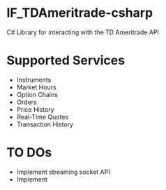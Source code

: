 # IF_TDAmeritrade-csharp
C# Library for interacting with the TD Ameritrade API

# Supported Services
* Instruments
* Market Hours
* Option Chains
* Orders
* Price History
* Real-Time Quotes
* Transaction History

# TO DOs
* Implement streaming socket API
* Implement 

